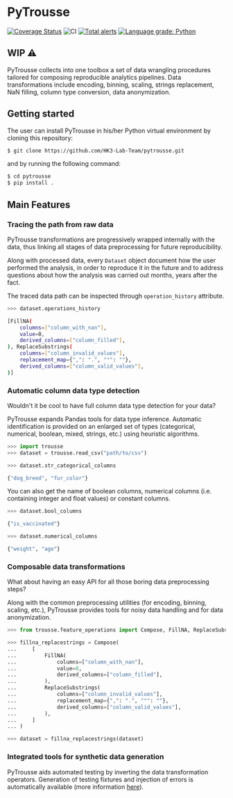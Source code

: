 # PyTrousse

[![Coverage Status](https://coveralls.io/repos/github/HK3-Lab-Team/pytrousse/badge.svg?branch=master&kill_cache=1)](https://coveralls.io/github/HK3-Lab-Team/pytrousse?branch=master)
![CI](https://github.com/HK3-Lab-Team/pytrousse/workflows/CI/badge.svg?branch=master)
[![Total alerts](https://img.shields.io/lgtm/alerts/g/HK3-Lab-Team/pytrousse.svg?logo=lgtm&logoWidth=18)](https://lgtm.com/projects/g/HK3-Lab-Team/pytrousse/alerts/)
[![Language grade: Python](https://img.shields.io/lgtm/grade/python/g/HK3-Lab-Team/pytrousse.svg?logo=lgtm&logoWidth=18)](https://lgtm.com/projects/g/HK3-Lab-Team/pytrousse/context:python)

## WIP ⚠️

PyTrousse collects into one toolbox a set of data wrangling procedures tailored for composing reproducible analytics pipelines. Data transformations include encoding, binning, scaling, strings replacement, NaN filling, column type conversion, data anonymization.

## Getting started
The user can install PyTrousse in his/her Python virtual environment by cloning this repository:

```bash
$ git clone https://github.com/HK3-Lab-Team/pytrousse.git
```

and by running the following command:

```bash
$ cd pytrousse
$ pip install .
```

## Main Features

### Tracing the path from raw data

PyTrousse transformations are progressively wrapped internally with the data, thus linking all stages of data preprocessing for future reproducibility. 

Along with processed data, every `Dataset` object document how the user performed the analysis, in order to reproduce it in the future and to address questions about how the analysis was carried out months, years after the fact.

The traced data path can be inspected through `operation_history` attribute.

```python
>>> dataset.operations_history
```
```bash
[FillNA(
    columns=["column_with_nan"],
    value=0,
    derived_columns=["column_filled"],
), ReplaceSubstrings(
    columns=["column_invalid_values"],
    replacement_map={",": ".", "°": ""},
    derived_columns=["column_valid_values"],
)]
```

### Automatic column data type detection

Wouldn't it be cool to have full column data type detection for your data?

PyTrousse expands Pandas tools for data type inference. Automatic identification is provided on an enlarged set of types (categorical, numerical, boolean, mixed, strings, etc.) using heuristic algorithms.

```python
>>> import trousse
>>> dataset = trousse.read_csv("path/to/csv")

>>> dataset.str_categorical_columns
```
```bash
{"dog_breed", "fur_color"}
```
You can also get the name of boolean columns, numerical columns (i.e. containing integer and float values) or constant columns.
```python
>>> dataset.bool_columns
```
```bash
{"is_vaccinated"}
```
```python
>>> dataset.numerical_columns
```
```bash
{"weight", "age"}
```

### Composable data transformations

What about having an easy API for all those boring data preprocessing steps?

Along with the common preprocessing utilities (for encoding, binning, scaling, etc.), PyTrousse provides tools for noisy data handling and for data anonymization.

```python
>>> from trousse.feature_operations import Compose, FillNA, ReplaceSubstrings

>>> fillna_replacestrings = Compose(
...     [
...         FillNA(
...             columns=["column_with_nan"],
...             value=0,
...             derived_columns=["column_filled"],
...         ),
...         ReplaceSubstrings(
...             columns=["column_invalid_values"],
...             replacement_map={",": ".", "°": ""},
...             derived_columns=["column_valid_values"],
...         ),
...     ]
... )

>>> dataset = fillna_replacestrings(dataset)
```

### Integrated tools for synthetic data generation

PyTrousse aids automated testing by inverting the data transformation operators. Generation of testing fixtures and injection of errors is automatically available (more information [here](https://github.com/HK3-Lab-Team/pytrousse/blob/master/tests/README.md)).
